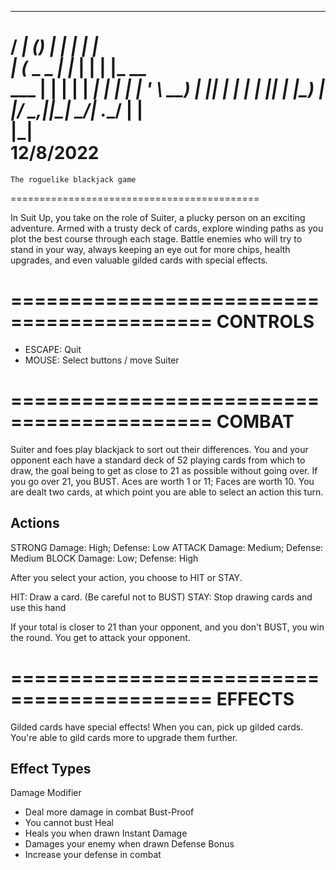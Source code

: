
   _____       _ _     _    _       
  / ____|     (_) |   | |  | |      
 | (___  _   _ _| |_  | |  | |_ __  
  \___ \| | | | | __| | |  | | '_ \ 
  ____) | |_| | | |_  | |__| | |_) |
 |_____/ \__,_|_|\__|  \____/| .__/ 
                             | |    
                             |_|    
12/8/2022
===========================================
	The roguelike blackjack game
===========================================

In Suit Up, you take on the role of Suiter,
a plucky person on an exciting adventure.
Armed with a trusty deck of cards, explore
winding paths as you plot the best course
through each stage. Battle enemies who will
try to stand in your way, always keeping an
eye out for more chips, health upgrades,
and even valuable gilded cards with special
effects.

===========================================
		CONTROLS
===========================================

* ESCAPE: Quit
* MOUSE: Select buttons / move Suiter

===========================================
		 COMBAT
===========================================

Suiter and foes play blackjack to sort out
their differences. You and your opponent
each have a standard deck of 52 playing
cards from which to draw, the goal being to 
get as close to 21 as possible without
going over. If you go over 21, you BUST.
Aces are worth 1 or 11; Faces are worth 10.
You are dealt two cards, at which point you
are able to select an action this turn.

Actions
-------
STRONG
 Damage: High; Defense: Low
ATTACK
 Damage: Medium; Defense: Medium
BLOCK
 Damage: Low; Defense: High

After you select your action, you choose to
HIT or STAY. 

HIT: Draw a card. (Be careful not to BUST)
STAY: Stop drawing cards and use this hand

If your total is closer to 21 than your
opponent, and you don't BUST, you win the
round. You get to attack your opponent.


===========================================
		 EFFECTS
===========================================
Gilded cards have special effects! When you
can, pick up gilded cards. You're able to
gild cards more to upgrade them further.

Effect Types
------------
Damage Modifier
 + Deal more damage in combat
Bust-Proof
 + You cannot bust
Heal
 + Heals you when drawn
Instant Damage
 + Damages your enemy when drawn
Defense Bonus
 + Increase your defense in combat